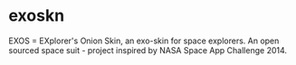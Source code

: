 exoskn
======

EXOS = EXplorer's Onion Skin, an exo-skin for space explorers. An open sourced space suit - project inspired by NASA Space App Challenge 2014.
